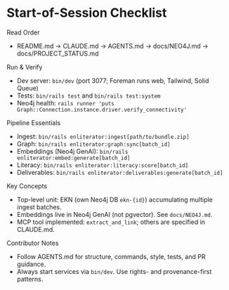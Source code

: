 # Start-of-Session Checklist

Read Order
- README.md → CLAUDE.md → AGENTS.md → docs/NEO4J.md → docs/PROJECT_STATUS.md

Run & Verify
- Dev server: `bin/dev` (port 3077; Foreman runs web, Tailwind, Solid Queue)
- Tests: `bin/rails test` and `bin/rails test:system`
- Neo4j health: `rails runner 'puts Graph::Connection.instance.driver.verify_connectivity'`

Pipeline Essentials
- Ingest: `bin/rails enliterator:ingest[path/to/bundle.zip]`
- Graph: `bin/rails enliterator:graph:sync[batch_id]`
- Embeddings (Neo4j GenAI): `bin/rails enliterator:embed:generate[batch_id]`
- Literacy: `bin/rails enliterator:literacy:score[batch_id]`
- Deliverables: `bin/rails enliterator:deliverables:generate[batch_id]`

Key Concepts
- Top-level unit: EKN (own Neo4j DB `ekn-{id}`) accumulating multiple ingest batches.
- Embeddings live in Neo4j GenAI (not pgvector). See `docs/NEO4J.md`.
- MCP tool implemented: `extract_and_link`; others are specified in CLAUDE.md.

Contributor Notes
- Follow AGENTS.md for structure, commands, style, tests, and PR guidance.
- Always start services via `bin/dev`. Use rights- and provenance-first patterns.
